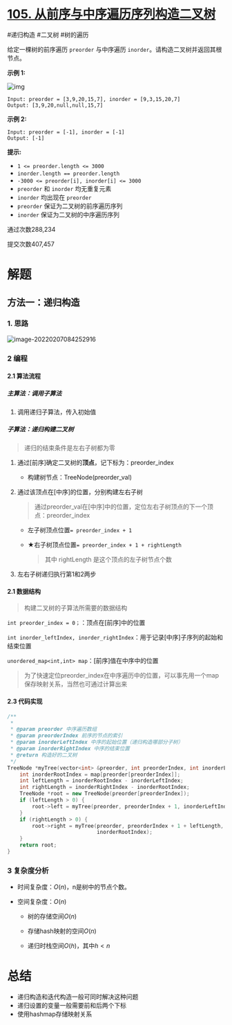 # [105. 从前序与中序遍历序列构造二叉树](https://leetcode-cn.com/problems/construct-binary-tree-from-preorder-and-inorder-traversal/)

#递归构造 #二叉树 #树的遍历

给定一棵树的前序遍历 `preorder` 与中序遍历 `inorder`。请构造二叉树并返回其根节点。

 

**示例 1:**

![img](105_construct-binary-tree-from-preorder-and-inorder-traversal.assets/tree.jpg)

```
Input: preorder = [3,9,20,15,7], inorder = [9,3,15,20,7]
Output: [3,9,20,null,null,15,7]
```

**示例 2:**

```
Input: preorder = [-1], inorder = [-1]
Output: [-1]
```

 

**提示:**

- `1 <= preorder.length <= 3000`
- `inorder.length == preorder.length`
- `-3000 <= preorder[i], inorder[i] <= 3000`
- `preorder` 和 `inorder` 均无重复元素
- `inorder` 均出现在 `preorder`
- `preorder` 保证为二叉树的前序遍历序列
- `inorder` 保证为二叉树的中序遍历序列

通过次数288,234

提交次数407,457



# 解题

## 方法一：递归构造

### 1. 思路

![image-20220207084252916](105_construct-binary-tree-from-preorder-and-inorder-traversal.assets/image-20220207084252916.png)

### 2 编程

#### 2.1 算法流程

##### 主算法：调用子算法

1. 调用递归子算法，传入初始值

##### 子算法：递归构建二叉树

> 递归的结束条件是左右子树都为零

1. 通过[前序]确定二叉树的**顶点**，记下标为：preorder_index

   - 构建树节点：TreeNode(preorder_val)

2. 通过该顶点在[中序]的位置，分别构建左右子树

   > 通过preorder_val在[中序]中的位置，定位左右子树顶点的下一个顶点：preorder_index

   - 左子树顶点位置`= preorder_index + 1`

   - ★右子树顶点位置`= preorder_index + 1 + rightLength  `

     > 其中 rightLength 是这个顶点的左子树节点个数 

3. 左右子树递归执行第1和2两步

#### 2.1 数据结构

> 构建二叉树的子算法所需要的数据结构

`int preorder_index = 0；`：顶点在[前序]中的位置

` int inorder_leftIndex, inorder_rightIndex `：用于记录[中序]子序列的起始和结束位置

`unordered_map<int,int> map`：[前序]值在中序中的位置

>  为了快速定位preorder_index在中序遍历中的位置，可以事先用一个map保存映射关系，当然也可通过计算出来

#### 2.3 代码实现

```c++
/**
 *
 * @param preorder 中序遍历数组
 * @param preorderIndex 前序的节点的索引
 * @param inorderLeftIndex 中序的起始位置（递归构造哪部分子树）
 * @param inorderRightIndex 中序的结束位置
 * @return 构造好的二叉树
 */
TreeNode *myTree(vector<int> &preorder, int preorderIndex, int inorderLeftIndex, int inorderRightIndex) {
    int inorderRootIndex = map[preorder[preorderIndex]];
    int leftLength = inorderRootIndex - inorderLeftIndex;
    int rightLength = inorderRightIndex - inorderRootIndex;
    TreeNode *root = new TreeNode(preorder[preorderIndex]);
    if (leftLength > 0) {
        root->left = myTree(preorder, preorderIndex + 1, inorderLeftIndex, inorderRootIndex - 1);
    }
    if (rightLength > 0) {
        root->right = myTree(preorder, preorderIndex + 1 + leftLength, inorderRootIndex + 1,
                             inorderRootIndex);
    }
    return root;
}
```

### 3 复杂度分析

- 时间复杂度：$O(n)$，n是树中的节点个数。

- 空间复杂度：$O(n)$

  - 树的存储空间$O(n)$

  - 存储hash映射的空间$O(n)$
  - 递归时栈空间$O(h)$，其中$h<n$



# 总结

- 递归构造和迭代构造一般可同时解决这种问题
- 递归设置的变量一般需要前和后两个下标
- 使用hashmap存储映射关系



